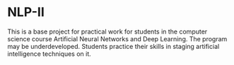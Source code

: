 # NLP-II

This is a base project for practical work for students in the computer science course Artificial Neural Networks and Deep Learning. The program may be underdeveloped. Students practice their skills in staging artificial intelligence techniques on it.
